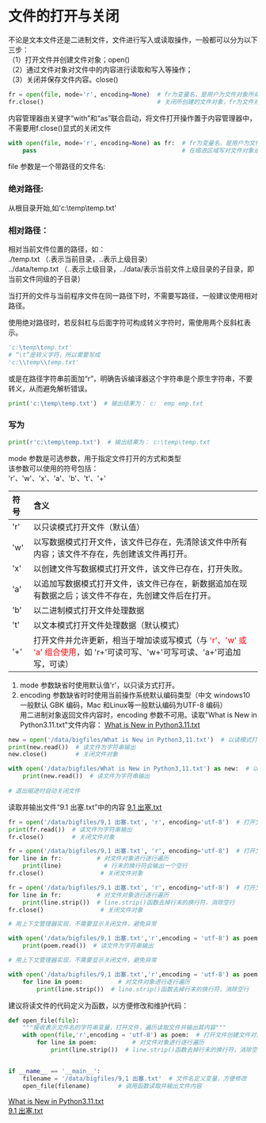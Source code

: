 # 文件的打开与关闭

不论是文本文件还是二进制文件，文件进行写入或读取操作，一般都可以分为以下三步：<br />
（1）打开文件并创建文件对象；open()<br />
（2）通过文件对象对文件中的内容进行读取和写入等操作；<br />
（3）关闭并保存文件内容。close()


```python
fr = open(file, mode='r', encoding=None)  # fr为变量名，是用户为文件对象所命名字
fr.close()                                # 关闭所创建的文件对象，fr为文件对象名
```

内容管理器由关键字“with”和“as”联合启动，将文件打开操作置于内容管理器中，不需要用f.close()显式的关闭文件


```python
with open(file, mode='r', encoding=None) as fr:  # fr为变量名，是用户为文件对象所命名字
    pass                                         # 在缩进区域写对文件对象进行操作的语句
```

file 参数是一个带路径的文件名:<br />

### 绝对路径:<br />
从根目录开始,如'c:\\temp\\temp.txt'<br />

### 相对路径：  
相对当前文件位置的路径，如：  
./temp.txt （.表示当前目录，..表示上级目录）<br />
../data/temp.txt （..表示上级目录，../data/表示当前文件上级目录的子目录，即当前文件同级的子目录）<br />

当打开的文件与当前程序文件在同一路径下时，不需要写路径，一般建议使用相对路径。

使用绝对路径时，若反斜杠与后面字符可构成转义字符时，需使用两个反斜杠表示。


```python
'c:\temp\temp.txt'
# “\t”是转义字符，所以需要写成
'c:\\temp\\temp.txt'
```

或是在路径字符串前面加“r”，明确告诉编译器这个字符串是个原生字符串，不要转义，从而避免解析错误。



```python
print('c:\temp\temp.txt')  # 输出结果为： c:	emp	emp.txt
```

###  写为 


```python
print(r'c:\temp\temp.txt')  # 输出结果为： c:\temp\temp.txt
```

mode 参数是可选参数，用于指定文件打开的方式和类型  
该参数可以使用的符号包括：  
'r'、'w'、'x'、'a'、'b'、't'、'+'

| 符号 | 含义 |
| :---- | :---- |
| 'r' | 以只读模式打开文件（默认值） |
| 'w' | 以写数据模式打开文件，该文件已存在，先清除该文件中所有内容；该文件不存在，先创建该文件再打开。 |
| 'x' | 以创建文件写数据模式打开文件，该文件已存在，打开失败。 |
| 'a' | 以追加写数据模式打开文件，该文件已存在，新数据追加在现有数据之后；该文件不存在，先创建文件后在打开。 |
| 'b' | 以二进制模式打开文件处理数据 |
| 't' | 以文本模式打开文件处理数据（默认模式） |
| '+' | 打开文件并允许更新，相当于增加读或写模式（与 <font color='red'>'r'、'w' 或 'a'   组合使用</font>，如  'r+'可读可写、'w+'可写可读、'a+'可追加写，可读） |

1. mode 参数缺省时使用默认值'r'，以只读方式打开。
2. encoding 参数缺省时时使用当前操作系统默认编码类型（中文 windows10 一般默认 GBK 编码，Mac 和Linux等一般默认编码为UTF-8 编码）  
   用二进制对象返回文件内容时，encoding 参数不可用。读取"What is New in Python3.11.txt"文件内容：
[What is New in Python3.11.txt](./数据集/What%20is%20New%20in%20Python3.11.txt)


```python
new = open('/data/bigfiles/What is New in Python3,11.txt')  # 以读模式打开文件，创建文件对象，命名为new
print(new.read())  # 读文件为字符串输出
new.close()        # 关闭文件对象
```


```python
with open('/data/bigfiles/What is New in Python3,11.txt') as new:  # 以读模式打开文件，创建文件对象，命名为new
    print(new.read())  # 读文件为字符串输出
    
# 退出缩进时自动关闭文件
```
读取并输出文件“9.1 出塞.txt”中的内容
[9.1 出塞.txt](./数据集/9.1%20出塞.txt)


```python
fr = open('/data/bigfiles/9,1 出塞.txt', 'r', encoding='utf-8')  # 打开文件创建文件对象，命名为fr
print(fr.read())  # 读文件为字符串输出
fr.close()        # 关闭文件对象
```


```python
fr = open('/data/bigfiles/9,1 出塞.txt', 'r', encoding='utf-8')  # 打开文件创建文件对象，命名为fr
for line in fr:          # 对文件对象进行逐行遍历
    print(line)            # 行末的换行符会输出一个空行
fr.close()                # 关闭文件对象
```


```python
fr = open('/data/bigfiles/9,1 出塞.txt', 'r', encoding='utf-8')  # 打开文件创建文件对象，命名为fr
for line in fr:          # 对文件对象进行逐行遍历
    print(line.strip())  # line.strip()函数去掉行末的换行符，消除空行
fr.close()                # 关闭文件对象
```


```python
# 用上下文管理器实现，不需要显示关闭文件，避免异常

with open('/data/bigfiles/9,1 出塞.txt','r',encoding = 'utf-8') as poem:  # 打开文件创建文件对象，命名为poem
    print(poem.read())  # 读文件为字符串输出
```


```python
# 用上下文管理器实现，不需要显示关闭文件，避免异常

with open('/data/bigfiles/9,1 出塞.txt','r',encoding = 'utf-8') as poem:  # 打开文件创建文件对象，命名为poem
    for line in poem:          # 对文件对象进行逐行遍历
        print(line.strip())  # line.strip()函数去掉行末的换行符，消除空行
```
建议将读文件的代码定义为函数，以方便修改和维护代码：

```python
def open_file(file):  
    """接收表示文件名的字符串变量，打开文件，遍历读取文件并输出其内容"""
    with open(file,'r',encoding = 'utf-8') as poem:  # 打开文件创建文件对象，命名为poem
        for line in poem:          # 对文件对象进行逐行遍历
            print(line.strip())  # line.strip()函数去掉行末的换行符，消除空行


if __name__ == '__main__':
    filename = '/data/bigfiles/9,1 出塞.txt'  # 文件名定义变量，方便修改
    open_file(filename)        # 调用函数读取并输出文件内容
```

[What is New in Python3.11.txt](./数据集/What%20is%20New%20in%20Python3.11.txt)  
[9.1 出塞.txt](./数据集/9.1%20出塞.txt)


```python

```
